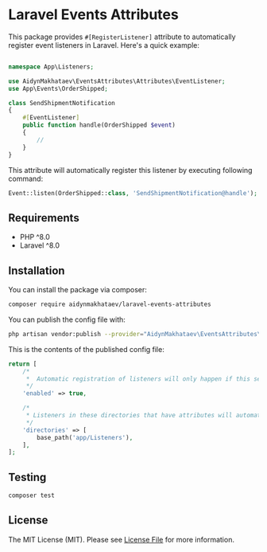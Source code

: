 # Laravel Events Attributes

This package provides ```#[RegisterListener]``` attribute to automatically register event listeners in Laravel. Here's a quick example:

```php

namespace App\Listeners;

use AidynMakhataev\EventsAttributes\Attributes\EventListener;
use App\Events\OrderShipped;

class SendShipmentNotification
{
    #[EventListener]
    public function handle(OrderShipped $event)
    {
        //
    }
}
```

This attribute will automatically register this listener by executing following command:

```php
Event::listen(OrderShipped::class, 'SendShipmentNotification@handle');
```

## Requirements

- PHP ^8.0
- Laravel ^8.0

## Installation

You can install the package via composer:

```bash
composer require aidynmakhataev/laravel-events-attributes
```

You can publish the config file with:
```bash
php artisan vendor:publish --provider="AidynMakhataev\EventsAttributes\EventsAttributesServiceProvider" --tag="config"
```

This is the contents of the published config file:

```php
return [
    /*
     *  Automatic registration of listeners will only happen if this setting is `true`
     */
    'enabled' => true,

    /*
     * Listeners in these directories that have attributes will automatically be registered.
     */
    'directories' => [
        base_path('app/Listeners'),
    ],
];
```

## Testing

``` bash
composer test
```

## License

The MIT License (MIT). Please see [License File](LICENSE) for more information.
